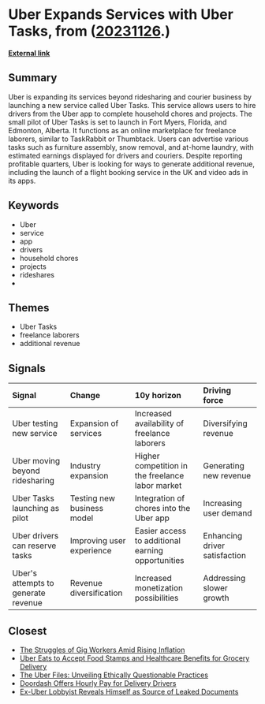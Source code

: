 # __Uber Expands Services with Uber Tasks__, from ([20231126](https://kghosh.substack.com/p/20231126).)

__[External link](https://www.theverge.com/2023/11/14/23960367/uber-tasks-pilot-chores-driver-courier-laborer)__



## Summary

Uber is expanding its services beyond ridesharing and courier business by launching a new service called Uber Tasks. This service allows users to hire drivers from the Uber app to complete household chores and projects. The small pilot of Uber Tasks is set to launch in Fort Myers, Florida, and Edmonton, Alberta. It functions as an online marketplace for freelance laborers, similar to TaskRabbit or Thumbtack. Users can advertise various tasks such as furniture assembly, snow removal, and at-home laundry, with estimated earnings displayed for drivers and couriers. Despite reporting profitable quarters, Uber is looking for ways to generate additional revenue, including the launch of a flight booking service in the UK and video ads in its apps.

## Keywords

* Uber
* service
* app
* drivers
* household chores
* projects
* rideshares
* 

## Themes

* Uber Tasks
* freelance laborers
* additional revenue

## Signals

| Signal                              | Change                     | 10y horizon                                       | Driving force                 |
|:------------------------------------|:---------------------------|:--------------------------------------------------|:------------------------------|
| Uber testing new service            | Expansion of services      | Increased availability of freelance laborers      | Diversifying revenue          |
| Uber moving beyond ridesharing      | Industry expansion         | Higher competition in the freelance labor market  | Generating new revenue        |
| Uber Tasks launching as pilot       | Testing new business model | Integration of chores into the Uber app           | Increasing user demand        |
| Uber drivers can reserve tasks      | Improving user experience  | Easier access to additional earning opportunities | Enhancing driver satisfaction |
| Uber's attempts to generate revenue | Revenue diversification    | Increased monetization possibilities              | Addressing slower growth      |

## Closest

* [The Struggles of Gig Workers Amid Rising Inflation](d5620f5b1f4a80563ac4f5d523804658)
* [Uber Eats to Accept Food Stamps and Healthcare Benefits for Grocery Delivery](01100fc1dbc0489489a31e12750bca78)
* [The Uber Files: Unveiling Ethically Questionable Practices](655e3149be8db392d1f213d4a5c59fb2)
* [Doordash Offers Hourly Pay for Delivery Drivers](c16634ee710f10560259b9f352c46519)
* [Ex-Uber Lobbyist Reveals Himself as Source of Leaked Documents](de008c7c88ce17b51251989a109d2fbb)